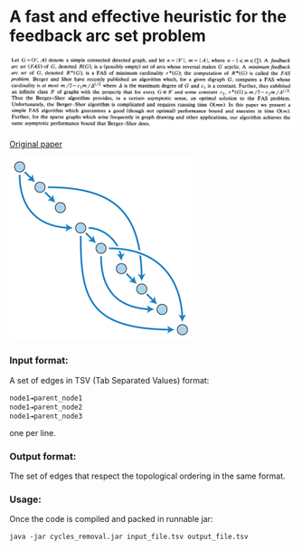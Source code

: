 # A fast and effective heuristic for the feedback arc set problem

<img src="Abstract.png" width="800">



[Original paper](https://www.sciencedirect.com/science/article/pii/002001909390079O)

![Topological Ordering](Topological_Ordering.png)

### Input format:

A set of edges in TSV (Tab Separated Values) format:

```
node1⇥parent_node1
node1⇥parent_node2
node1⇥parent_node3
```

one per line.

### Output format:

The set of edges that respect the topological ordering in the same format.

### Usage:

Once the code is compiled and packed in runnable jar:

```
java -jar cycles_removal.jar input_file.tsv output_file.tsv
```